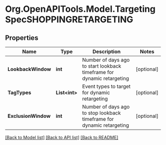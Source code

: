 # Org.OpenAPITools.Model.TargetingSpecSHOPPINGRETARGETING

## Properties

Name | Type | Description | Notes
------------ | ------------- | ------------- | -------------
**LookbackWindow** | **int** | Number of days ago to start lookback timeframe for dynamic retargeting | [optional] 
**TagTypes** | **List&lt;int&gt;** | Event types to target for dynamic retargeting | [optional] 
**ExclusionWindow** | **int** | Number of days ago to stop lookback timeframe for dynamic retargeting | [optional] 

[[Back to Model list]](../README.md#documentation-for-models) [[Back to API list]](../README.md#documentation-for-api-endpoints) [[Back to README]](../README.md)

